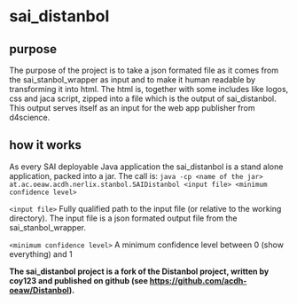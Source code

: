 # sai_distanbol

## purpose
The purpose of the project is to take a json formated file as it comes from the sai_stanbol_wrapper as input and to make it human readable by transforming it 
into html. The html is, together with some includes like logos, css and jaca script, zipped into a file which is the output of sai_distanbol. This output serves 
itself as an input for the web app publisher from d4science.  

## how it works
As every SAI deployable Java application the sai_distanbol is a stand alone application, packed into a jar. The call is: 
`java -cp <name of the jar> at.ac.oeaw.acdh.nerlix.stanbol.SAIDistanbol <input file> <minimum confidence level>`

`<input file>`
Fully qualified path to the input file (or relative to the working directory). The input file is a json formated output file from the sai_stanbol_wrapper. 

`<minimum confidence level>`
A minimum confidence level between 0 (show everything) and 1

**The sai_distanbol project is a fork of the Distanbol project, written by coy123 and published on github (see https://github.com/acdh-oeaw/Distanbol).** 


